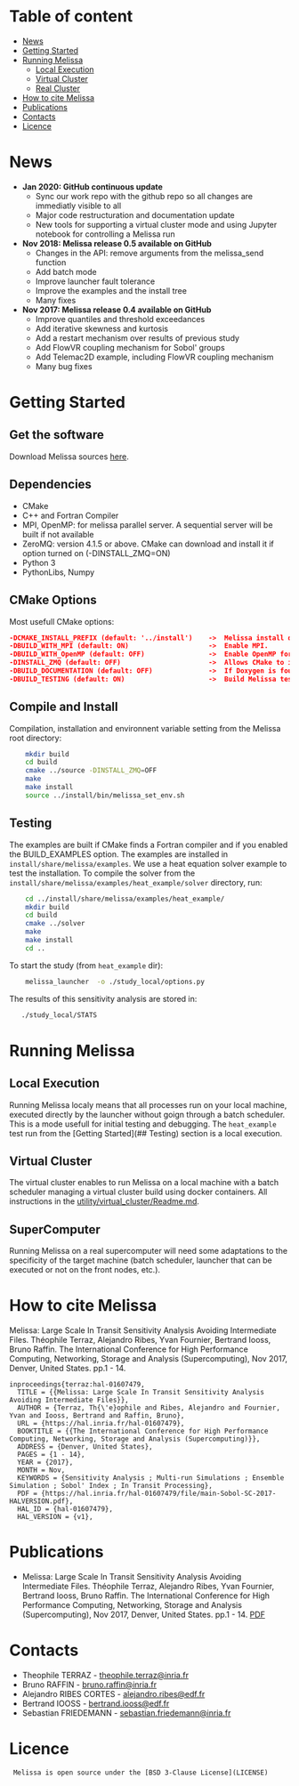 # Table of content
 * [News](#news)
 * [Getting Started](#getting-started)
 * [Running Melissa](#running-melissa)
    * [Local Execution](#local-execution)
    * [Virtual Cluster](#virtual-cluster)
    * [Real Cluster](#real-cluster)
 * [How to cite Melissa](#how-to-cite-melissa)
 * [Publications](#publications)
 * [Contacts](#contacts)
 * [Licence](#licence)


# News
 * **Jan 2020: GitHub continuous update**
    * Sync our work repo with the github repo so all changes are immediatly visible to all
    * Major code restructuration  and documentation update
    * New tools for supporting a virtual cluster mode  and using Jupyter notebook for controlling a Melissa run
 * **Nov 2018: Melissa release 0.5 available on GitHub**
    * Changes in the API: remove arguments from the melissa_send function
    * Add batch mode
    * Improve launcher fault tolerance
    * Improve the examples and the install tree
    * Many fixes
 * **Nov 2017: Melissa release 0.4 available on GitHub**
   * Improve quantiles and threshold exceedances
   * Add iterative skewness and kurtosis
   * Add a restart mechanism over results of previous study
   * Add FlowVR coupling mechanism for Sobol' groups
   * Add Telemac2D example, including FlowVR coupling mechanism
   * Many bug fixes


# Getting Started

## Get the software

Download Melissa sources [here](https://github.com/melissa-sa/melissa).


## Dependencies

* CMake
* C++ and Fortran Compiler
* MPI, OpenMP: for melissa parallel server. A sequential server will be built if not available
* ZeroMQ: version 4.1.5 or above. CMake can download and install it if option turned on (-DINSTALL_ZMQ=ON)
* Python 3
* PythonLibs, Numpy 

## CMake Options

Most usefull CMake options:
```cmake
-DCMAKE_INSTALL_PREFIX (default: '../install')    ->  Melissa install directory.
-DBUILD_WITH_MPI (default: ON)                    ->  Enable MPI.
-DBUILD_WITH_OpenMP (default: OFF)                ->  Enable OpenMP for Melissa Server.
-DINSTALL_ZMQ (default: OFF)                      ->  Allows CMake to install ZeroMQ.
-DBUILD_DOCUMENTATION (default: OFF)              ->  If Doxygen is found, build the Doxygen documentation.
-DBUILD_TESTING (default: ON)                     ->  Build Melissa tests. They can be run with "make test" or "ctest".
```

## Compile and Install

Compilation, installation and environnent variable setting from the Melissa root directory:

```bash
    mkdir build
    cd build
    cmake ../source -DINSTALL_ZMQ=OFF
    make
    make install
    source ../install/bin/melissa_set_env.sh
```

## Testing

The examples are built if CMake finds a Fortran compiler and if you enabled the BUILD_EXAMPLES option. The examples are installed in `install/share/melissa/examples`. We use a heat equation solver example to test the installation.
To compile the solver from the `install/share/melissa/examples/heat_example/solver` directory, run:

```bash
    cd ../install/share/melissa/examples/heat_example/
    mkdir build
    cd build
    cmake ../solver
    make
    make install
    cd ..
```    
To start  the study (from `heat_example` dir): 

```bash
    melissa_launcher  -o ./study_local/options.py
```    
The results of this sensitivity analysis are stored in:
```bash
   ./study_local/STATS
```   

# Running Melissa
## Local Execution

Running Melissa localy means that all processes run on your local machine, executed directly by the launcher without goign through a  batch scheduler. This is a mode usefull for initial testing and debugging. The `heat_example` test run from the [Getting Started](## Testing) section is a local execution. 
    
    
## Virtual Cluster

The virtual cluster enables to run Melissa on a local machine with a batch scheduler managing a virtual cluster build using docker containers.
All instructions in the [utility/virtual_cluster/Readme.md](utility/virtual_cluster/Readme.md).

## SuperComputer 

 Running Melissa on a real supercomputer will  need some adaptations to the specificity of the target machine (batch scheduler, launcher that can
 be executed or not on the front nodes, etc.).


# How to cite Melissa

Melissa: Large Scale In Transit Sensitivity Analysis Avoiding Intermediate Files. Théophile Terraz, Alejandro Ribes, Yvan Fournier, Bertrand Iooss, Bruno Raffin. The International Conference for High Performance Computing, Networking, Storage and Analysis (Supercomputing), Nov 2017, Denver, United States. pp.1 - 14.
    

```
inproceedings{terraz:hal-01607479,
  TITLE = {{Melissa: Large Scale In Transit Sensitivity Analysis Avoiding Intermediate Files}},
  AUTHOR = {Terraz, Th{\'e}ophile and Ribes, Alejandro and Fournier, Yvan and Iooss, Bertrand and Raffin, Bruno},
  URL = {https://hal.inria.fr/hal-01607479},
  BOOKTITLE = {{The International Conference for High Performance Computing, Networking, Storage and Analysis (Supercomputing)}},
  ADDRESS = {Denver, United States},
  PAGES = {1 - 14},
  YEAR = {2017},
  MONTH = Nov,
  KEYWORDS = {Sensitivity Analysis ; Multi-run Simulations ; Ensemble Simulation ; Sobol' Index ; In Transit Processing},
  PDF = {https://hal.inria.fr/hal-01607479/file/main-Sobol-SC-2017-HALVERSION.pdf},
  HAL_ID = {hal-01607479},
  HAL_VERSION = {v1},
```


# Publications
   * Melissa: Large Scale In Transit Sensitivity Analysis Avoiding Intermediate Files. Théophile Terraz, Alejandro Ribes, Yvan Fournier, Bertrand Iooss, Bruno Raffin. The International Conference for High Performance Computing, Networking, Storage and Analysis (Supercomputing), Nov 2017, Denver, United States. pp.1 - 14. [PDF](https://hal.inria.fr/hal-01607479/file/main-Sobol-SC-2017-HALVERSION.pdf)
  

# Contacts

 * Theophile TERRAZ - theophile.terraz@inria.fr
 * Bruno RAFFIN - bruno.raffin@inria.fr
 * Alejandro RIBES CORTES - alejandro.ribes@edf.fr
 * Bertrand IOOSS - bertrand.iooss@edf.fr
 * Sebastian FRIEDEMANN - sebastian.friedemann@inria.fr
 

# Licence 
     Melissa is open source under the [BSD 3-Clause License](LICENSE)


